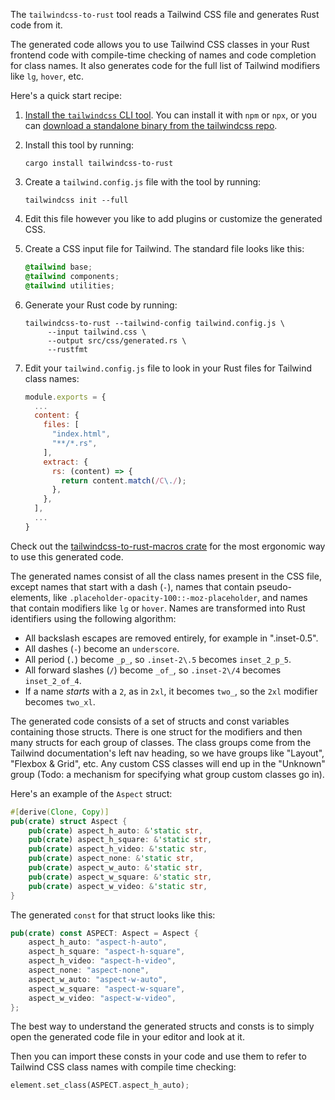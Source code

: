 The `tailwindcss-to-rust` tool reads a Tailwind CSS file and generates Rust
code from it.

The generated code allows you to use Tailwind CSS classes in your Rust
frontend code with compile-time checking of names and code completion for
class names. It also generates code for the full list of Tailwind modifiers
like `lg`, `hover`, etc.

Here's a quick start recipe:

1. [Install the `tailwindcss` CLI
   tool](https://tailwindcss.com/docs/installation). You can install it with
   `npm` or `npx`, or you can [download a standalone binary from the
   tailwindcss repo](https://github.com/tailwindlabs/tailwindcss/releases).

2. Install this tool by running:

   ```
   cargo install tailwindcss-to-rust
   ```

3. Create a `tailwind.config.js` file with the tool by running:

   ```
   tailwindcss init --full
   ```

4. Edit this file however you like to add plugins or customize the generated
   CSS.

5. Create a CSS input file for Tailwind. The standard file looks like this:

   ```css
   @tailwind base;
   @tailwind components;
   @tailwind utilities;
   ```

6. Generate your Rust code by running:

   ```
   tailwindcss-to-rust --tailwind-config tailwind.config.js \
        --input tailwind.css \
        --output src/css/generated.rs \
        --rustfmt
   ```

7. Edit your `tailwind.config.js` file to look in your Rust files for Tailwind
   class names:

   ```js
   module.exports = {
     ...
     content: {
       files: [
         "index.html",
         "**/*.rs",
       ],
       extract: {
         rs: (content) => {
           return content.match(/C\./);
         },
       },
     ],
     ...
   }
   ```

Check out the [tailwindcss-to-rust-macros
crate](https://crates.io/crates/tailwindcss-to-rust-macros) for the most
ergonomic way to use this generated code.

The generated names consist of all the class names present in the CSS file,
except names that start with a dash (`-`), names that contain pseudo-elements,
like `.placeholder-opacity-100::-moz-placeholder`, and names that contain
modifiers like `lg` or `hover`. Names are transformed into Rust identifiers
using the following algorithm:

* All backslash escapes are removed entirely, for example in ".inset-0\.5".
* All dashes (`-`) become an `underscore`.
* All period (`.`) become `_p_`, so `.inset-2\.5` becomes `inset_2_p_5`.
* All forward slashes (`/`) become `_of_`, so `.inset-2\/4` becomes
  `inset_2_of_4`.
* If a name *starts* with a `2`, as in `2xl`, it becomes `two_`, so the `2xl`
  modifier becomes `two_xl`.

The generated code consists of a set of structs and const variables containing
those structs. There is one struct for the modifiers and then many structs for
each group of classes. The class groups come from the Tailwind documentation's
left nav heading, so we have groups like "Layout", "Flexbox & Grid", etc. Any
custom CSS classes will end up in the "Unknown" group (Todo: a mechanism for
specifying what group custom classes go in).

Here's an example of the `Aspect` struct:

```rust
#[derive(Clone, Copy)]
pub(crate) struct Aspect {
    pub(crate) aspect_h_auto: &'static str,
    pub(crate) aspect_h_square: &'static str,
    pub(crate) aspect_h_video: &'static str,
    pub(crate) aspect_none: &'static str,
    pub(crate) aspect_w_auto: &'static str,
    pub(crate) aspect_w_square: &'static str,
    pub(crate) aspect_w_video: &'static str,
}
```

The generated `const` for that struct looks like this:

```rust
pub(crate) const ASPECT: Aspect = Aspect {
    aspect_h_auto: "aspect-h-auto",
    aspect_h_square: "aspect-h-square",
    aspect_h_video: "aspect-h-video",
    aspect_none: "aspect-none",
    aspect_w_auto: "aspect-w-auto",
    aspect_w_square: "aspect-w-square",
    aspect_w_video: "aspect-w-video",
};
```

The best way to understand the generated structs and consts is to simply open
the generated code file in your editor and look at it.

Then you can import these consts in your code and use them to refer to
Tailwind CSS class names with compile time checking:

```rust
element.set_class(ASPECT.aspect_h_auto);
```

